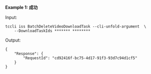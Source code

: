 **Example 1: 成功**



Input: 

```
tccli iss BatchDeleteVideoDownloadTask --cli-unfold-argument  \
    --DownloadTaskIds ******* ********
```

Output: 
```
{
    "Response": {
        "RequestId": "cd92416f-bc75-4d17-91f3-93d7c94d1cf5"
    }
}
```

